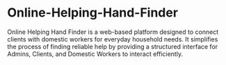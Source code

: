 # Online-Helping-Hand-Finder
Online Helping Hand Finder is a web-based platform designed to connect clients with domestic workers for everyday household needs. It simplifies the process of finding reliable help by providing a structured interface for Admins, Clients, and Domestic Workers to interact efficiently.
